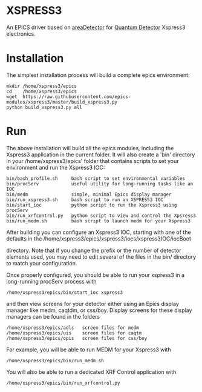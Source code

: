 # XSPRESS3
An EPICS driver based on [areaDetector](https://github.com/areaDetector) for [Quantum Detector](http://www.quantumdetectors.com) Xspress3 electronics.


# Installation

The simplest installation process will build a complete epics environment:

    mkdir /home/xspress3/epics
    cd    /home/xspress3/epics
    wget  https://raw.githubusercontent.com/epics-modules/xspress3/master/build_xspress3.py
    python build_xspress3.py all


# Run

The above installation will build all the epics modules, including the
Xspress3 application in the current folder. It will also create a
'bin' directory in your /home/xspress3/epics' folder that contains
scripts to set your environment and run the Xspress3 IOC:

    bin/bash_profile.sh     bash script to set environmental variables
    bin/procServ            useful utility for long-running tasks like an IOC
    bin/medm                simple, minimal Epics display manager
    bin/run_xspress3.sh     bash script to run an XSPRESS3 IOC 
    bin/start_ioc           python script to run the Xspress3 using procServ
    bin/run_xrfcontrol.py   python script to view and control the Xpsress3
    bin/run_medm.sh         bash script to launch medm for your Xspress3 


After building you can configure an Xspress3 IOC, starting with one of
the defaults in the
    /home/xspress3/epics/xspress3/iocs/xspress3IOC/iocBoot 

directory. Note that if you change the prefix or the number of
detector elements used, you may need to edit several of the files in
the bin/ directory to match your configuration.

Once properly configured, you should be able to run your xspress3 in a
long-running procServ process with

    /home/xspress3/epics/bin/start_ioc xspress3

and then view screens for your detector either using an Epics display
manager like medm, caqtdm, or css/boy.  Display screens for these
display managers can be found in the folders
  
    /home/xspress3/epics/adls   screen files for medm 
    /home/xspress3/epics/uis    screen files for caqtm
    /home/xspress3/epics/opis   screen files for css/boy 

For example, you will be able to run MEDM for your Xspress3 with

    /home/xspress3/epics/bin/run_medm.sh

You will also be able to run a dedicated XRF Control application with

    /home/xspress3/epics/bin/run_xrfcontrol.py




